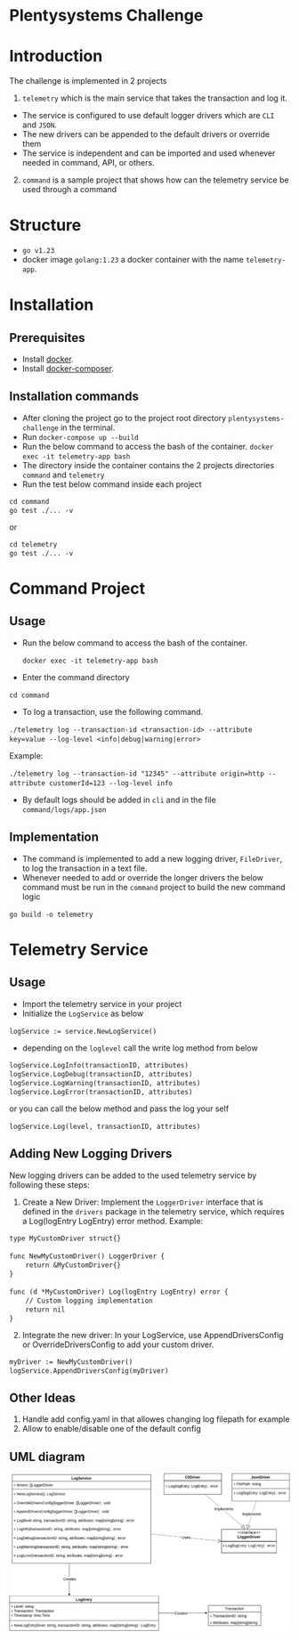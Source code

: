 # Plentysystems Challenge

# Introduction
The challenge is implemented in 2 projects
1. `telemetry` which is the main service that takes the transaction and log it.
  - The service is configured to use default logger drivers which are `CLI` and `JSON`.
  - The new drivers can be appended to the default drivers or override them
  - The service is independent and can be imported and used whenever needed in command, API, or others.
2. `command` is a sample project that shows how can the telemetry service be used through a command



# Structure
- `go v1.23`
- docker image `golang:1.23` a docker container with the name `telemetry-app`.

# Installation

## Prerequisites
- Install [docker](https://docs.docker.com/engine/install/).
- Install [docker-composer](https://docs.docker.com/compose/install/).

## Installation commands
- After cloning the project go to the project root directory `plentysystems-challenge` in the terminal.
- Run `docker-compose up --build`
- Run the below command to access the bash of the container.
  `docker exec -it telemetry-app bash`
- The directory inside the container contains the 2 projects directories `command` and `telemetry`
- Run the test below command inside each project
```
cd command
go test ./... -v
```
or
```
cd telemetry
go test ./... -v
```

# Command Project
## Usage
- Run the below command to access the bash of the container.

  `docker exec -it telemetry-app bash`
- Enter the command directory

`cd command`
- To log a transaction, use the following command.

`./telemetry log --transaction-id <transaction-id> --attribute key=value --log-level <info|debug|warning|error>`

Example:

`./telemetry log --transaction-id "12345" --attribute origin=http --attribute customerId=123 --log-level info`
- By default logs should be added in `cli` and in the file `command/logs/app.json`

## Implementation
- The command is implemented to add a new logging driver, `FileDriver`, to log the transaction in a text file.
- Whenever needed to add or override the longer drivers the below command must be run in the `command` project to build the new command logic

`go build -o telemetry`

# Telemetry Service
## Usage
- Import the telemetry service in your project
- Initialize the `LogService` as below

`logService := service.NewLogService()`
- depending on the `loglevel` call the write log method from below
```
logService.LogInfo(transactionID, attributes)
logService.LogDebug(transactionID, attributes)
logService.LogWarning(transactionID, attributes)
logService.LogError(transactionID, attributes)
```
or you can call the below method and pass the log your self

`logService.Log(level, transactionID, attributes)`

## Adding New Logging Drivers
New logging drivers can be added to the used telemetry service by following these steps:

1. Create a New Driver: Implement the `LoggerDriver` interface that is defined in the `drivers` package in the telemetry service, which requires a Log(logEntry LogEntry) error method.
Example:
```
type MyCustomDriver struct{}

func NewMyCustomDriver() LoggerDriver {
    return &MyCustomDriver{}
}

func (d *MyCustomDriver) Log(logEntry LogEntry) error {
    // Custom logging implementation
    return nil
}
```
2. Integrate the new driver: In your LogService, use AppendDriversConfig or OverrideDriversConfig to add your custom driver.
```
myDriver := NewMyCustomDriver()
logService.AppendDriversConfig(myDriver)
```
## Other Ideas
1. Handle add config.yaml in that allowes changing log filepath for example
2. Allow to enable/disable one of the default config
## UML diagram
![UML Diagram](./telemetryUML.png)